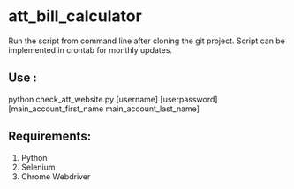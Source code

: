 # att_bill_calculator

Run the script from command line after cloning the git project. Script can be implemented in crontab for monthly updates.    

Use :  
-----  
python check_att_website.py [username] [userpassword] [main_account_first_name main_account_last_name]   

Requirements:
-------------   
1. Python  
2. Selenium  
3. Chrome Webdriver  
